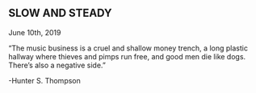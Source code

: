 ## SLOW AND STEADY

June 10th, 2019

“The music business is a cruel and shallow money trench, a long plastic hallway where thieves and pimps run free, and good men die like dogs. There’s also a negative side.”

-Hunter S. Thompson

